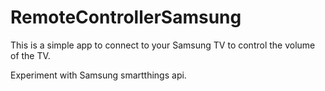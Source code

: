 # RemoteControllerSamsung

This is a simple app to connect to your Samsung TV to control the volume of the TV.

Experiment with Samsung smartthings api.

